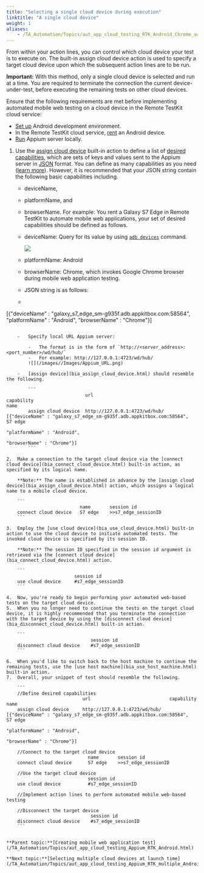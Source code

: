 ```yaml
--- 
title: "Selecting a single cloud device during execution"
linktitle: "A single cloud device"
weight: 1
aliases: 
    - /TA_Automation/Topics/aut_app_cloud_testing_RTK_Android_Chrome_automation.html
---
```


From within your action lines, you can control which cloud device your test is to execute on. The built-in assign cloud device action is used to specify a target cloud device upon which the subsequent action lines are to be run.

**Important:** With this method, only a single cloud device is selected and run at a time. You are required to terminate the connection the current device-under-test, before executing the remaining tests on other cloud devices.

Ensure that the following requirements are met before implementing automated mobile web testing on a cloud device in the Remote TestKit cloud service:

-   [Set up](aut_app_cloud_testing_Android_configuration.html) Android development environment.
-   In the Remote TestKit cloud service, [rent](aut_app_cloud_testing_RTK_renting.html) an Android device.
-   [Run](aut_app_cloud_testing_Appium_RTK.html#step_grn_3px_gy) Appium server locally.

1.  Use the [assign cloud device](bia_assign_cloud_device.html) built-in action to define a list of [desired capabilities](aut_appium.html#section_p5f_qp3_gy), which are sets of keys and values sent to the Appium server in [JSON](http://www.w3schools.com/js/js_json_syntax.asp) format. You can define as many capabilities as you need \([learn more](http://appium.io/slate/en/master/?ruby#appium-server-capabilities)\). However, it is recommended that your JSON string contain the following basic capabilities including.

    -   deviceName,
    -   platformName, and
    -   browserName.
    For example: You rent a Galaxy S7 Edge in Remote TestKit to automate mobile web applications, your set of desired capabilities should be defined as follows.

    -   deviceName: Query for its value by using [`adb devices`](https://developer.android.com/studio/command-line/adb.html#howadbworks) command.

        ![](/TA_Help/Images/adb_devices.png)

    -   platformName: Android
    -   browserName: Chrome, which invokes Google Chrome browser during mobile web application testing.
    -   JSON string is as follows:
    -   ```
[{"deviceName" : "galaxy_s7_edge_sm-g935f.adb.appkitbox.com:58564", 
"platformName" : "Android", 
"browserName" : "Chrome"}]
```

    -   Specify local URL Appium server:

        -   The format is in the form of `http://<server_address>:<port_number>/wd/hub/`
        -   For example: http://127.0.0.1:4723/wd/hub/
        ![](/images//Images/Appium_URL.png)

    -   [assign device](bia_assign_cloud_device.html) should resemble the following.

        ```
                             url                             capability                                                            name   
        assign cloud device  http://127.0.0.1:4723/wd/hub/   [{"deviceName" : "galaxy_s7_edge_sm-g935f.adb.appkitbox.com:58564",   S7 edge 
                                                             "platformName" : "Android", 
                                                             "browserName" : "Chrome"}]    
        ```

2.  Make a connection to the target cloud device via the [connect cloud device](bia_connect_cloud_device.html) built-in action, as specified by its logical name.

    **Note:** The name is established in advance by the [assign cloud device](bia_assign_cloud_device.html) action, which assigns a logical name to a mobile cloud device.

    ```
                           name       session id
    connect cloud device   S7 edge    >>s7_edge_sessionID
    ```

3.  Employ the [use cloud device](bia_use_cloud_device.html) built-in action to use the cloud device to initiate automated tests. The invoked cloud device is specified by its session ID.

    **Note:** The session ID specified in the session id argument is retrieved via the [connect cloud device](bia_connect_cloud_device.html) action.

    ```
                         session id
    use cloud device     #s7_edge_sessionID
    ```

4.  Now, you're ready to begin performing your automated web-based tests on the target cloud device.
5.  When you no longer need to continue the tests on the target cloud device, it is highly recommended that you terminate the connection with the target device by using the [disconnect cloud device](bia_disconnect_cloud_device.html) built-in action.

    ```
                               session id
    disconnect cloud device    #s7_edge_sessionID
    ```

6.  When you'd like to switch back to the host machine to continue the remaining tests, use the [use host machine](bia_use_host_machine.html) built-in action.
7.  Overall, your snippet of test should resemble the following.

    ```
    //Define desired capabilities
                            url                             capability                                                            name   
    assign cloud device     http://127.0.0.1:4723/wd/hub/   [{"deviceName" : "galaxy_s7_edge_sm-g935f.adb.appkitbox.com:58564",   S7 edge 
                                                            "platformName" : "Android", 
                                                            "browserName" : "Chrome"}]   
    
    //Connect to the target cloud device
                              name       session id
    connect cloud device      S7 edge    >>s7_edge_sessionID
    
    //Use the target cloud device
                              session id
    use cloud device          #s7_edge_sessionID
    
    //Implement action lines to perform automated mobile web-based testing
    
    //Disconnect the target device
                               session id
    disconnect cloud device    #s7_edge_sessionID
    ```


**Parent topic:**[Creating mobile web application test](/TA_Automation/Topics/aut_app_cloud_testing_Appium_RTK_Android.html)

**Next topic:**[Selecting multiple cloud devices at launch time](/TA_Automation/Topics/aut_app_cloud_testing_Appium_RTK_multiple_Android_cloud_devices.html)

